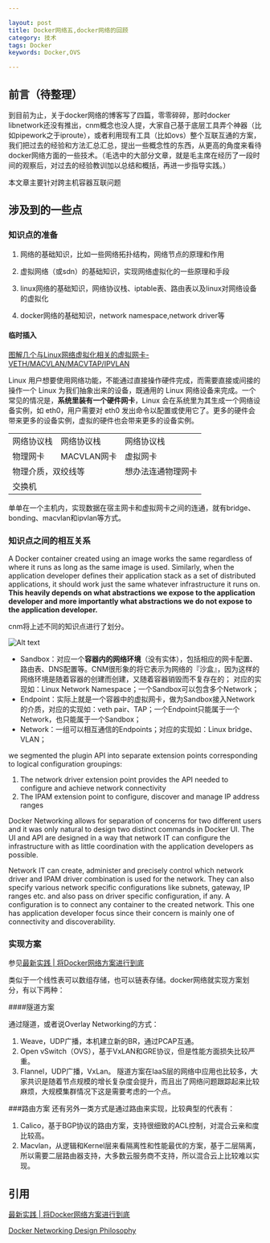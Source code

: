 ```yaml
---

layout: post
title: Docker网络五,docker网络的回顾
category: 技术
tags: Docker
keywords: Docker,OVS

---
```


## 前言（待整理）

到目前为止，关于docker网络的博客写了四篇，零零碎碎，那时docker libnetwork还没有推出，cnm概念也没人提，大家自己基于底层工具弄个神器（比如pipework之于iproute），或者利用现有工具（比如ovs）整个互联互通的方案，我们把过去的经验和方法汇总汇总，提出一些概念性的东西，从更高的角度来看待docker网络方面的一些技术。（毛选中的大部分文章，就是毛主席在经历了一段时间的观察后，对过去的经验教训加以总结和概括，再进一步指导实践。）

本文章主要针对跨主机容器互联问题

## 涉及到的一些点

### 知识点的准备

1. 网络的基础知识，比如一些网络拓扑结构，网络节点的原理和作用
2. 虚拟网络（或sdn）的基础知识，实现网络虚拟化的一些原理和手段

3. linux网络的基础知识，网络协议栈、iptable表、路由表以及linux对网络设备的虚拟化
4. docker网络的基础知识，network namespace,network driver等


#### 临时插入

[图解几个与Linux网络虚拟化相关的虚拟网卡-VETH/MACVLAN/MACVTAP/IPVLAN](http://blog.csdn.net/dog250/article/details/45788279)

Linux 用户想要使用网络功能，不能通过直接操作硬件完成，而需要直接或间接的操作一个 Linux 为我们抽象出来的设备，既通用的 Linux 网络设备来完成。一个常见的情况是，**系统里装有一个硬件网卡**，Linux 会在系统里为其生成一个网络设备实例，如 eth0，用户需要对 eth0 发出命令以配置或使用它了。更多的硬件会带来更多的设备实例，虚拟的硬件也会带来更多的设备实例。

<table>
<tr>
	<td>网络协议栈</td>
	<td>网络协议栈</td>
	<td>网络协议栈</td>
</tr>
<tr>
	<td>物理网卡</td>
	<td>MACVLAN网卡</td>
	<td>虚拟网卡</td>
</tr>
<tr>
	<td colspan="2">物理介质，双绞线等</td>
	<td>想办法连通物理网卡</td>
</tr>
<tr>
	<td colspan="3">交换机</td>
</tr>
</table>



单单在一个主机内，实现数据在宿主网卡和虚拟网卡之间的连通，就有bridge、bonding、macvlan和ipvlan等方式。

### 知识点之间的相互关系

A Docker container created using an image works the same regardless of where it runs as long as the same image is used. Similarly, when the application developer defines their application stack as a set of distributed applications, it should work just the same whatever infrastructure it runs on. **This heavily depends on what abstractions we expose to the application developer and more importantly what abstractions we do not expose to the application developer.**

cnm将上述不同的知识点进行了划分。

![Alt text](/public/upload/docker/cnm)

- Sandbox：对应一个**容器内的网络环境**（没有实体），包括相应的网卡配置、路由表、DNS配置等。CNM很形象的将它表示为网络的『沙盒』，因为这样的网络环境是随着容器的创建而创建，又随着容器销毁而不复存在的； 对应的实现如：Linux Network Namespace；一个Sandbox可以包含多个Network；
- Endpoint：实际上就是一个容器中的虚拟网卡，做为Sandbox接入Network的介质，对应的实现如：veth pair、TAP；一个Endpoint只能属于一个Network，也只能属于一个Sandbox； 
- Network：一组可以相互通信的Endpoints；对应的实现如：Linux bridge、VLAN；

we segmented the plugin API into separate extension points corresponding to logical configuration groupings:

1. The network driver extension point provides the API needed to configure and achieve network connectivity
2. The IPAM extension point to configure, discover and manage IP address ranges

Docker Networking allows for separation of concerns for two different users and it was only natural to design two distinct commands in Docker UI. The UI and API are designed in a way that network IT can configure the infrastructure with as little coordination with the application developers as possible.

Network IT can create, administer and precisely control which network driver and IPAM driver combination is used for the network. They can also specify various network specific configurations like subnets, gateway, IP ranges etc. and also pass on driver specific configuration, if any.
A configuration is to connect any container to the created network. This one has application developer focus since their concern is mainly one of connectivity and discoverability.


### 实现方案

参见[最新实践 | 将Docker网络方案进行到底](http://blog.dataman-inc.com/shurenyun-docker-133/)

类似于一个线性表可以数组存储，也可以链表存储。docker网络就实现方案划分，有以下两种：

####隧道方案

通过隧道，或者说Overlay Networking的方式：

1. Weave，UDP广播，本机建立新的BR，通过PCAP互通。
2. Open vSwitch（OVS），基于VxLAN和GRE协议，但是性能方面损失比较严重。
3. Flannel，UDP广播，VxLan。
隧道方案在IaaS层的网络中应用也比较多，大家共识是随着节点规模的增长复杂度会提升，而且出了网络问题跟踪起来比较麻烦，大规模集群情况下这是需要考虑的一个点。

###路由方案
还有另外一类方式是通过路由来实现，比较典型的代表有：

1. Calico，基于BGP协议的路由方案，支持很细致的ACL控制，对混合云亲和度比较高。
2. Macvlan，从逻辑和Kernel层来看隔离性和性能最优的方案，基于二层隔离，所以需要二层路由器支持，大多数云服务商不支持，所以混合云上比较难以实现。


## 引用

[最新实践 | 将Docker网络方案进行到底](http://blog.dataman-inc.com/shurenyun-docker-133/)

[Docker Networking Design Philosophy](https://blog.docker.com/2016/03/docker-networking-design-philosophy/)